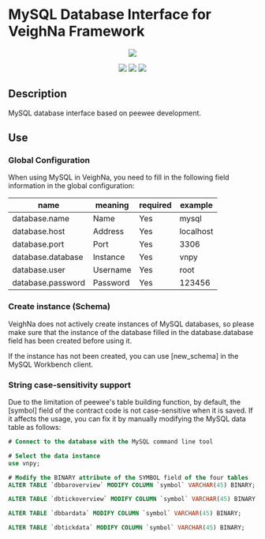 # MySQL Database Interface for VeighNa Framework

<p align="center">
  <img src ="https://vnpy.oss-cn-shanghai.aliyuncs.com/vnpy-logo.png"/>
</p>

<p align="center">
    <img src ="https://img.shields.io/badge/version-1.0.4-blueviolet.svg"/>
    <img src ="https://img.shields.io/badge/platform-windows|linux|macos-yellow.svg"/>
    <img src ="https://img.shields.io/badge/python-3.7|3.8|3.9|3.10-blue.svg" />
</p>

## Description

MySQL database interface based on peewee development.

## Use

### Global Configuration

When using MySQL in VeighNa, you need to fill in the following field information in the global configuration:

|name|meaning|required|example|
|---------|----|---|---|
|database.name|Name|Yes|mysql|
|database.host|Address|Yes|localhost
|database.port|Port|Yes|3306
|database.database|Instance|Yes|vnpy
|database.user|Username|Yes|root
|database.password|Password|Yes|123456

### Create instance (Schema)

VeighNa does not actively create instances of MySQL databases, so please make sure that the instance of the database filled in the database.database field has been created before using it.

If the instance has not been created, you can use [new_schema] in the MySQL Workbench client.


### String case-sensitivity support

Due to the limitation of peewee's table building function, by default, the [symbol] field of the contract code is not case-sensitive when it is saved. If it affects the usage, you can fix it by manually modifying the MySQL data table as follows:

```sql
# Connect to the database with the MySQL command line tool

# Select the data instance
use vnpy;

# Modify the BINARY attribute of the SYMBOL field of the four tables
ALTER TABLE `dbbaroverview` MODIFY COLUMN `symbol` VARCHAR(45) BINARY;

ALTER TABLE `dbtickoverview` MODIFY COLUMN `symbol` VARCHAR(45) BINARY;

ALTER TABLE `dbbardata` MODIFY COLUMN `symbol` VARCHAR(45) BINARY;

ALTER TABLE `dbtickdata` MODIFY COLUMN `symbol` VARCHAR(45) BINARY;
```
